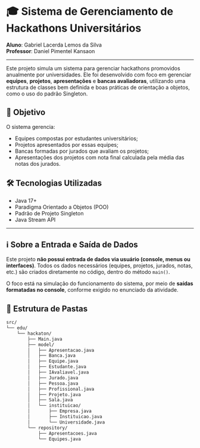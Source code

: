 # 🎓 Sistema de Gerenciamento de Hackathons Universitários

**Aluno**: Gabriel Lacerda Lemos da Silva  
**Professor**: Daniel Pimentel Kansaon

---

Este projeto simula um sistema para gerenciar hackathons promovidos anualmente por universidades. Ele foi desenvolvido com foco em gerenciar **equipes**, **projetos**, **apresentações** e **bancas avaliadoras**, utilizando uma estrutura de classes bem definida e boas práticas de orientação a objetos, como o uso do padrão Singleton.

## 📌 Objetivo

O sistema gerencia:

- Equipes compostas por estudantes universitários;
- Projetos apresentados por essas equipes;
- Bancas formadas por jurados que avaliam os projetos;
- Apresentações dos projetos com nota final calculada pela média das notas dos jurados.

## 🛠️ Tecnologias Utilizadas

- Java 17+
- Paradigma Orientado a Objetos (POO)
- Padrão de Projeto Singleton
- Java Stream API

---

## ℹ️ Sobre a Entrada e Saída de Dados

Este projeto **não possui entrada de dados via usuário (console, menus ou interfaces)**. Todos os dados necessários (equipes, projetos, jurados, notas, etc.) são criados diretamente no código, dentro do método `main()`.

O foco está na simulação do funcionamento do sistema, por meio de **saídas formatadas no console**, conforme exigido no enunciado da atividade.

## 📂 Estrutura de Pastas

```bash
src/
└── edu/
    └── hackaton/
        ├── Main.java
        ├── model/
        │   ├── Apresentacao.java
        │   ├── Banca.java
        │   ├── Equipe.java
        │   ├── Estudante.java
        │   ├── IAvaliavel.java
        │   ├── Jurado.java
        │   ├── Pessoa.java
        │   ├── Profissional.java
        │   ├── Projeto.java
        │   ├── Sala.java
        │   └── instituicao/
        │       ├── Empresa.java
        │       ├── Instituicao.java
        │       └── Universidade.java
        └── repository/
            ├── Apresentacoes.java
            └── Equipes.java
